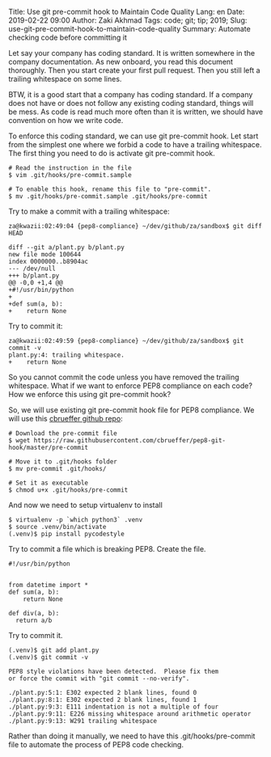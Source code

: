 Title: Use git pre-commit hook to Maintain Code Quality
Lang: en
Date: 2019-02-22 09:00
Author: Zaki Akhmad
Tags: code; git; tip; 2019;
Slug: use-git-pre-commit-hook-to-maintain-code-quality
Summary: Automate checking code before committing it

Let say your company has coding standard. It is written somewhere in the
company documentation. As new onboard, you read this document thoroughly. Then
you start create your first pull request. Then you still left a trailing 
whitespace on some lines.

BTW, it is a good start that a company has coding standard. If a company
does not have or does not follow any existing coding standard, things will be
mess. As code is read much more often than it is written, we should have
convention on how we write code.

To enforce this coding standard, we can use git pre-commit hook. Let start from
the simplest one where we forbid a code to have a trailing whitespace. The first
thing you need to do is activate git pre-commit hook.

```
# Read the instruction in the file
$ vim .git/hooks/pre-commit.sample

# To enable this hook, rename this file to "pre-commit".
$ mv .git/hooks/pre-commit.sample .git/hooks/pre-commit
```

Try to make a commit with a trailing whitespace:

```
za@kwazii:02:49:04 {pep8-compliance} ~/dev/github/za/sandbox$ git diff HEAD

diff --git a/plant.py b/plant.py
new file mode 100644
index 0000000..b8904ac
--- /dev/null
+++ b/plant.py
@@ -0,0 +1,4 @@
+#!/usr/bin/python
+
+def sum(a, b):
+    return None  
```

Try to commit it:

```
za@kwazii:02:49:59 {pep8-compliance} ~/dev/github/za/sandbox$ git commit -v
plant.py:4: trailing whitespace.
+    return None  
```

So you cannot commit the code unless you have removed the trailing whitespace.
What if we want to enforce PEP8 compliance on each code? How we enforce this
using git pre-commit hook?

So, we will use existing git pre-commit hook file for PEP8 compliance. We will
use this [cbrueffer github repo](https://github.com/cbrueffer/pep8-git-hook):

```
# Download the pre-commit file
$ wget https://raw.githubusercontent.com/cbrueffer/pep8-git-hook/master/pre-commit

# Move it to .git/hooks folder
$ mv pre-commit .git/hooks/

# Set it as executable
$ chmod u+x .git/hooks/pre-commit
```

And now we need to setup virtualenv to install 
```
$ virtualenv -p `which python3` .venv
$ source .venv/bin/activate
(.venv)$ pip install pycodestyle
```

Try to commit a file which is breaking PEP8. Create the file.

```
#!/usr/bin/python


from datetime import *
def sum(a, b):
    return None

def div(a, b):
  return a/b  
```

Try to commit it.

```
(.venv)$ git add plant.py
(.venv)$ git commit -v

PEP8 style violations have been detected.  Please fix them
or force the commit with "git commit --no-verify".

./plant.py:5:1: E302 expected 2 blank lines, found 0
./plant.py:8:1: E302 expected 2 blank lines, found 1
./plant.py:9:3: E111 indentation is not a multiple of four
./plant.py:9:11: E226 missing whitespace around arithmetic operator
./plant.py:9:13: W291 trailing whitespace
```

Rather than doing it manually, we need to have this .git/hooks/pre-commit file
to automate the process of PEP8 code checking.
